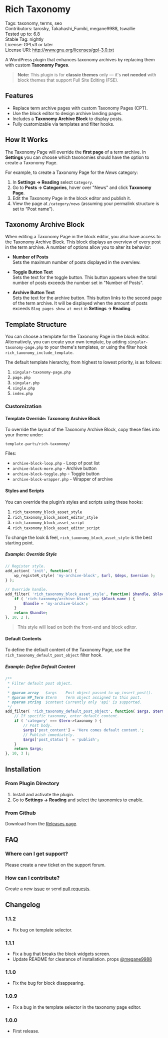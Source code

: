 # Rich Taxonomy

Tags: taxonomy, terms, seo  
Contributors: tarosky, Takahashi_Fumiki, megane9988, tswallie  
Tested up to: 6.8  
Stable Tag: nightly  
License: GPLv3 or later  
License URI: http://www.gnu.org/licenses/gpl-3.0.txt

A WordPress plugin that enhances taxonomy archives by replacing them with custom **Taxonomy Pages**.  
> **Note:** This plugin is for **classic themes** only — it's **not needed** with block themes that support Full Site Editing (FSE).

## Features

- Replace term archive pages with custom Taxonomy Pages (CPT).
- Use the block editor to design archive landing pages.
- Includes a **Taxonomy Archive Block** to display posts.
- Fully customizable via templates and filter hooks.

## How It Works

The Taxonomy Page will override the **first page** of a term archive. In **Settings** you can choose which taxonomies should have the option to create a Taxonomy Page.

For example, to create a Taxonomy Page for the *News* category:

1. In **Settings → Reading** select `Category`.
2. Go to **Posts → Categories**, hover over "News" and click **Taxonomy Page**.
3. Edit the Taxonomy Page in the block editor and publish it.
4. View the page at `/category/news` (assuming your permalink structure is set to “Post name”).

## Taxonomy Archive Block

When editing a Taxonomy Page in the block editor, you also have access to the Taxonomy Archive Block. This block displays an overview of every post in the term archive. A number of options allow you to alter its behavior:

- **Number of Posts**  
Sets the maximum number of posts displayed in the overview.

- **Toggle Button Text**  
Sets the text for the toggle button. This button appears when the total number of posts exceeds the number set in "Number of Posts".

- **Archive Button Text**  
Sets the text for the archive button. This button links to the second page of the term archive. It will be displayed when the amount of posts exceeds `Blog pages show at most` in **Settings → Reading**.

## Template Structure

You can choose a template for the Taxonomy Page in the block editor. Alternatively, you can create your own template, by adding `singular-taxonomy-page.php` to your theme's templates, or using the filter hook `rich_taxonomy_include_template`.

The default template hierarchy, from highest to lowest priority, is as follows:

1. `singular-taxonomy-page.php`
2. `page.php`
3. `singular.php`
4. `single.php`
5. `index.php`

### Customization

#### Template Override: Taxonomy Archive Block

To override the layout of the Taxonomy Archive Block, copy these files into your theme under:

```
template-parts/rich-taxonomy/
```

Files:

- `archive-block-loop.php` - Loop of post list
- `archive-block-more.php` - Archive button
- `archive-block-toggle.php` - Toggle button
- `archive-block-wrapper.php` - Wrapper of archive

#### Styles and Scripts

You can override the plugin’s styles and scripts using these hooks:

1. `rich_taxonomy_block_asset_style`
2. `rich_taxonomy_block_asset_editor_style`
3. `rich_taxonomy_block_asset_script`
4. `rich_taxonomy_block_asset_editor_script`

To change the look & feel, `rich_taxonomy_block_asset_style` is the best starting point.

##### Example: Override Style

```php
// Register style.
add_action( 'init', function() {
    wp_registeR_style( 'my-archive-block', $url, $deps, $version );
} );

// Override handle.
add_filter( 'rich_taxonomy_block_asset_style', function( $handle, $block_name ) {
    if ( 'rich-taxonomy/archive-block' === $block_name ) {
        $handle = 'my-archive-block';
    }
    return $handle;
}, 10, 2 );
```

> This style will load on both the front-end and block editor.

#### Default Contents

To define the default content of the Taxonomy Page, use the `rich_taxonomy_default_post_object` filter hook.

##### Example: Define Default Content

```php
/**
 * Filter default post object.
 *
 * @param array   $args    Post object passed to wp_insert_post().
 * @param WP_Term $term    Term object assigned to this post.
 * @param string  $context Currently only 'api' is supported.
 */ 
add_filter( 'rich_taxonomy_default_post_object', function( $args, $term, $context ) {
    // If specific taxonomy, enter default content.
    if ( 'category' === $term->taxonomy ) {
        // Post body.
        $args['post_content'] = 'Here comes default content.';
        // Publish immediately.
        $args['post_status']  = 'publish';
    }
    return $args;
}, 10, 3 );
```

## Installation

### From Plugin Directory

1. Install and activate the plugin.
2. Go to **Settings → Reading** and select the taxonomies to enable.

### From Github

Download from the [Releases page](https://github.com/tarosky/rich-taxonomy/releases).

## FAQ

### Where can I get support?

Please create a new ticket on the support forum.

### How can I contribute?

Create a new [issue](https://github.com/tarosky/rich-taxonomy/issues) or send [pull requests](https://github.com/tarosky/rich-taxonomy/pulls).

## Changelog

### 1.1.2

* Fix bug on template selector.

### 1.1.1

* Fix a bug that breaks the block widgets screen.
* Update README for clearance of installation. props [@megane9988](https://profiles.wordpress.org/megane9988/)

### 1.1.0

* Fix the bug for block disappearing.

### 1.0.9

* Fix a bug in the template selector in the taxonomy page editor.

### 1.0.0

* First release.
